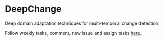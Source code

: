 # DeepChange
Deep domain adaptation techniques for multi-temporal change detection. 

Follow weekly tasks, comment, new issue and assign tasks [here](https://github.com/adebowaledaniel/DeepChange/issues/1#issue-1050495421).
